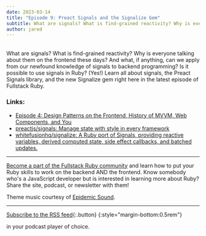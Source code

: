 ```yaml
---
date: 2023-03-14
title: "Episode 9: Preact Signals and the Signalize Gem"
subtitle: What are signals? What is find-grained reactivity? Why is everyone talking about them on the frontend these days? And what, if anything, can we apply from our newfound knowledge of signals to backend programming?
author: jared
---
```


<div id="buzzsprout-player-12439663" style="margin-bottom:2rem"></div><script src="https://www.buzzsprout.com/1895262/12439663-preact-signals-and-the-signalize-gem.js?container_id=buzzsprout-player-12439663&player=small" type="text/javascript" charset="utf-8"></script>

What are signals? What is find-grained reactivity? Why is everyone talking about them on the frontend these days? And what, if anything, can we apply from our newfound knowledge of signals to backend programming? Is it possible to use signals in Ruby? (Yes!) Learn all about signals, the Preact Signals library, and the new Signalize gem right here in the latest episode of Fullstack Ruby.

### Links:

* [Episode 4: Design Patterns on the Frontend, History of MVVM, Web Components, and You](https://www.fullstackruby.dev/podcast/4/)
* [preactjs/signals: Manage state with style in every framework](https://github.com/preactjs/signals)
* [whitefusionhq/signalize: A Ruby port of Signals, providing reactive variables, derived computed state, side effect callbacks, and batched updates.](https://github.com/whitefusionhq/signalize)

----

[Become a part of the Fullstack Ruby community](https://www.fullstackruby.dev/) and learn how to put your Ruby skills to work on the backend AND the frontend. Know somebody who's a JavaScript developer but is interested in learning more about Ruby? Share the site, podcast, or newsletter with them!

Theme music courtesy of [Epidemic Sound](https://www.epidemicsound.com/).

----

[<sl-icon library="remixicon" name="Device/rss-fill"></sl-icon> Subscribe to the RSS feed](https://feeds.buzzsprout.com/1895262.rss){:.button}
{:style="margin-bottom:0.5rem"}

in your podcast player of choice.
